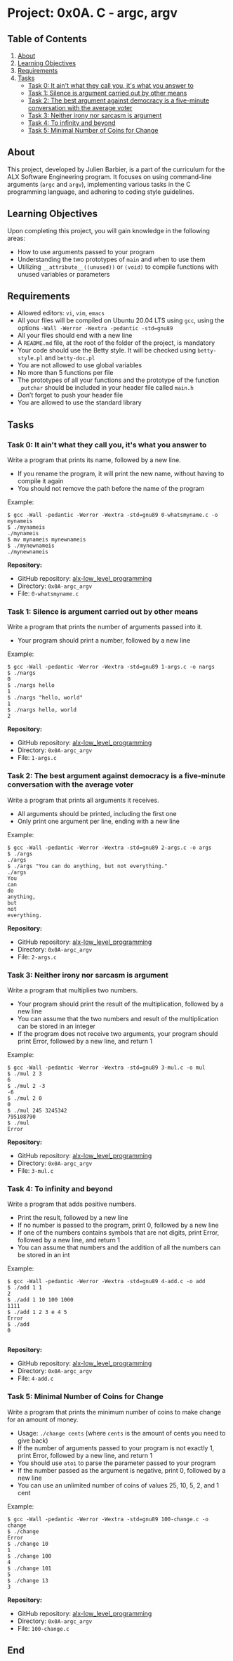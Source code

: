 # Project: 0x0A. C - argc, argv

## Table of Contents

1. [About](#about)
2. [Learning Objectives](#learning-objectives)
3. [Requirements](#requirements)
4. [Tasks](#tasks)
    - [Task 0: It ain't what they call you, it's what you answer to](#task-0-it-aint-what-they-call-you-its-what-you-answer-to)
    - [Task 1: Silence is argument carried out by other means](#task-1-silence-is-argument-carried-out-by-other-means)
    - [Task 2: The best argument against democracy is a five-minute conversation with the average voter](#task-2-the-best-argument-against-democracy-is-a-five-minute-conversation-with-the-average-voter)
    - [Task 3: Neither irony nor sarcasm is argument](#task-3-neither-irony-nor-sarcasm-is-argument)
    - [Task 4: To infinity and beyond](#task-4-to-infinity-and-beyond)
    - [Task 5: Minimal Number of Coins for Change](#task-5-minimal-number-of-coins-for-change)

## About

This project, developed by Julien Barbier, is a part of the curriculum for the ALX Software Engineering program. It focuses on using command-line arguments (`argc` and `argv`), implementing various tasks in the C programming language, and adhering to coding style guidelines.

## Learning Objectives

Upon completing this project, you will gain knowledge in the following areas:

- How to use arguments passed to your program
- Understanding the two prototypes of `main` and when to use them
- Utilizing `__attribute__((unused))` or `(void)` to compile functions with unused variables or parameters

## Requirements

- Allowed editors: `vi`, `vim`, `emacs`
- All your files will be compiled on Ubuntu 20.04 LTS using `gcc`, using the options `-Wall -Werror -Wextra -pedantic -std=gnu89`
- All your files should end with a new line
- A `README.md` file, at the root of the folder of the project, is mandatory
- Your code should use the Betty style. It will be checked using `betty-style.pl` and `betty-doc.pl`
- You are not allowed to use global variables
- No more than 5 functions per file
- The prototypes of all your functions and the prototype of the function `_putchar` should be included in your header file called `main.h`
- Don’t forget to push your header file
- You are allowed to use the standard library

## Tasks

### Task 0: It ain't what they call you, it's what you answer to

Write a program that prints its name, followed by a new line.

- If you rename the program, it will print the new name, without having to compile it again
- You should not remove the path before the name of the program

Example:

```
$ gcc -Wall -pedantic -Werror -Wextra -std=gnu89 0-whatsmyname.c -o mynameis
$ ./mynameis 
./mynameis
$ mv mynameis mynewnameis
$ ./mynewnameis 
./mynewnameis
```

**Repository:**

- GitHub repository: [alx-low_level_programming](#)
- Directory: `0x0A-argc_argv`
- File: `0-whatsmyname.c`

### Task 1: Silence is argument carried out by other means

Write a program that prints the number of arguments passed into it.

- Your program should print a number, followed by a new line

Example:

```
$ gcc -Wall -pedantic -Werror -Wextra -std=gnu89 1-args.c -o nargs
$ ./nargs 
0
$ ./nargs hello
1
$ ./nargs "hello, world"
1
$ ./nargs hello, world
2
```

**Repository:**

- GitHub repository: [alx-low_level_programming](#)
- Directory: `0x0A-argc_argv`
- File: `1-args.c`

### Task 2: The best argument against democracy is a five-minute conversation with the average voter

Write a program that prints all arguments it receives.

- All arguments should be printed, including the first one
- Only print one argument per line, ending with a new line

Example:

```
$ gcc -Wall -pedantic -Werror -Wextra -std=gnu89 2-args.c -o args
$ ./args 
./args
$ ./args "You can do anything, but not everything."
./args
You
can
do
anything,
but
not
everything.
```

**Repository:**

- GitHub repository: [alx-low_level_programming](#)
- Directory: `0x0A-argc_argv`
- File: `2-args.c`

### Task 3: Neither irony nor sarcasm is argument

Write a program that multiplies two numbers.

- Your program should print the result of the multiplication, followed by a new line
- You can assume that the two numbers and result of the multiplication can be stored in an integer
- If the program does not receive two arguments, your program should print Error, followed by a new line, and return 1

Example:

```
$ gcc -Wall -pedantic -Werror -Wextra -std=gnu89 3-mul.c -o mul
$ ./mul 2 3
6
$ ./mul 2 -3
-6
$ ./mul 2 0
0
$ ./mul 245 3245342
795108790
$ ./mul
Error
```

**Repository:**

- GitHub repository: [alx-low_level_programming](#)
- Directory: `0x0A-argc_argv`
- File: `3-mul.c`

### Task 4: To infinity and beyond

Write a program that adds positive numbers.

- Print the result, followed by a new line
- If no number is passed to the program, print 0, followed by a new line
- If one of the numbers contains symbols that are not digits, print Error, followed by a new line, and return 1
- You can assume that numbers and the addition of all the numbers can be stored in an int

Example:

```
$ gcc -Wall -pedantic -Werror -Wextra -std=gnu89 4-add.c -o add
$ ./add 1 1
2
$ ./add 1 10 100 1000
1111
$ ./add 1 2 3 e 4 5
Error
$ ./add
0


```

**Repository:**

- GitHub repository: [alx-low_level_programming](#)
- Directory: `0x0A-argc_argv`
- File: `4-add.c`

### Task 5: Minimal Number of Coins for Change

Write a program that prints the minimum number of coins to make change for an amount of money.

- Usage: `./change cents` (where `cents` is the amount of cents you need to give back)
- If the number of arguments passed to your program is not exactly 1, print Error, followed by a new line, and return 1
- You should use `atoi` to parse the parameter passed to your program
- If the number passed as the argument is negative, print 0, followed by a new line
- You can use an unlimited number of coins of values 25, 10, 5, 2, and 1 cent

Example:

```
$ gcc -Wall -pedantic -Werror -Wextra -std=gnu89 100-change.c -o change
$ ./change 
Error
$ ./change 10
1
$ ./change 100
4
$ ./change 101
5
$ ./change 13
3
```

**Repository:**

- GitHub repository: [alx-low_level_programming](#)
- Directory: `0x0A-argc_argv`
- File: `100-change.c`

## End
